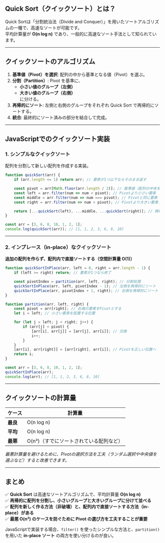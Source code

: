## **Quick Sort（クイックソート）とは？**
Quick Sortは「分割統治法（Divide and Conquer）」を用いたソートアルゴリズムの一種で、高速なソートが可能です。  
平均計算量が **O(n log n)** であり、一般的に高速なソート手法として知られています。

---

## **クイックソートのアルゴリズム**
1. **基準値（Pivot）を選択**: 配列の中から基準となる値（Pivot）を選ぶ。
2. **分割（Partition）**: Pivot を基準に、  
   - **小さい値のグループ（左側）**
   - **大きい値のグループ（右側）**  
   に分ける。
3. **再帰的にソート**: 左側と右側のグループをそれぞれ Quick Sort で再帰的にソートする。
4. **統合**: 最終的にソート済みの部分を結合して完成。

---

## **JavaScriptでのクイックソート実装**

### **1. シンプルなクイックソート**
配列を分割して新しい配列を作成する実装。

```javascript
function quickSort(arr) {
    if (arr.length <= 1) return arr; // 要素が1つ以下ならそのまま返す

    const pivot = arr[Math.floor(arr.length / 2)]; // 基準値（配列の中央を選択）
    const left = arr.filter(num => num < pivot); // Pivotより小さい要素
    const middle = arr.filter(num => num === pivot); // Pivotと同じ要素
    const right = arr.filter(num => num > pivot); // Pivotより大きい要素

    return [...quickSort(left), ...middle, ...quickSort(right)]; // 再帰的にソート
}

const arr = [3, 6, 8, 10, 1, 2, 1];
console.log(quickSort(arr)); // [1, 1, 2, 3, 6, 8, 10]
```

---

### **2. インプレース（in-place）なクイックソート**
**追加の配列を作らず、配列内で直接ソートする（空間計算量 O(1)）**
```javascript
function quickSortInPlace(arr, left = 0, right = arr.length - 1) {
    if (left >= right) return; // 要素が1つなら終了

    const pivotIndex = partition(arr, left, right); // 分割処理
    quickSortInPlace(arr, left, pivotIndex - 1); // 左側を再帰的にソート
    quickSortInPlace(arr, pivotIndex + 1, right); // 右側を再帰的にソート
}

function partition(arr, left, right) {
    const pivot = arr[right]; // 右端の要素をPivotとする
    let i = left; // 小さい要素を配置する位置

    for (let j = left; j < right; j++) {
        if (arr[j] < pivot) {
            [arr[i], arr[j]] = [arr[j], arr[i]]; // 交換
            i++;
        }
    }
    [arr[i], arr[right]] = [arr[right], arr[i]]; // Pivotを正しい位置へ
    return i;
}

const arr = [3, 6, 8, 10, 1, 2, 1];
quickSortInPlace(arr);
console.log(arr); // [1, 1, 2, 3, 6, 8, 10]
```

---

## **クイックソートの計算量**
| ケース | 計算量 |
|--------|--------|
| **最良** | O(n log n) |
| **平均** | O(n log n) |
| **最悪** | O(n²)（すでにソートされている配列など） |

*最悪計算量を避けるために、Pivotの選択方法を工夫（ランダム選択や中央値を選ぶなど）すると改善できます。*

---

## **まとめ**
✅ **Quick Sort** は高速なソートアルゴリズムで、平均計算量 **O(n log n)**  
✅ **再帰的に配列を分割し、小さいグループと大きいグループに分けて並べる**  
✅ **配列を新しく作る方法（非破壊）と、配列内で直接ソートする方法（in-place）がある**  
✅ **最悪 O(n²) のケースを防ぐために Pivot の選び方を工夫することが重要**

JavaScriptで実装する場合、`filter()` を使ったシンプルな方法と、`partition()` を用いた **in-place ソート** の両方を使い分けるのが良い。